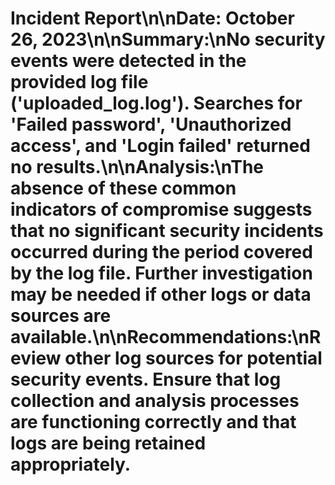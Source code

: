 # Incident Report\n\n**Date:** October 26, 2023\n\n**Summary:**\nNo security events were detected in the provided log file ('uploaded_log.log').  Searches for 'Failed password', 'Unauthorized access', and 'Login failed' returned no results.\n\n**Analysis:**\nThe absence of these common indicators of compromise suggests that no significant security incidents occurred during the period covered by the log file.  Further investigation may be needed if other logs or data sources are available.\n\n**Recommendations:**\nReview other log sources for potential security events.  Ensure that log collection and analysis processes are functioning correctly and that logs are being retained appropriately.
